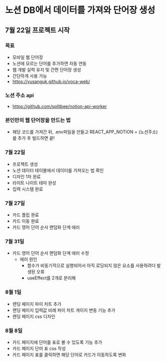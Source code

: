 # 노션 DB에서 데이터를 가져와 단어장 생성
## 7월 22일 프로젝트 시작

### 목표
- 모바일 웹 단어장
- 노션에 모르는 단어를 추가하면 자동 연동
- 웹 개발 실력 유지 및 간편 단어장 생성
- 간단하게 사용 가능
- https://yusanguk.github.io/voca-web/

### 노션 주소 api
- https://github.com/splitbee/notion-api-worker

### 본인만의 웹 단어장을 만드는 법
- 해당 코드를 가져간 뒤, .env파일을 만들고 REACT_APP_NOTION = (노션주소) 를 추가 후 빌드하면 끝!

### 7월 22일
- 프로젝트 생성
- 노션 데이터 테이블에서 데이터를 가져오는 법 확인
- 디자인 1차 완료
- 라이트 나이트 테마 완성
- 입력 시스템 완료

### 7월 27일
- 카드 플립 완료
- 카드 이동 완료
- 카드 영어 단어 순서 랜덤화 단계 에러

### 7월 31일
- 카드 영어 단어 순서 랜덤화 단계 에러 수정
  - 에러 원인
    - 함수가 비동기적으로 실행되어서 아직 로딩되지 않은 요소를 사용하려다 발생된 오류
    - useEffect를 2개로 분리해 

### 8월 1일
- 랜딩 페이지 파이 차트 추가
- 랜딩 페이지 입력값 비례 파이 차트 게이지 변동 기능 추가
- 랜딩 페이지 css 디자인

### 8월 8일
- 카드 페이지에 단어를 표로 볼 수 있도록 기능 추가
- 카드 페이지 단어 표 css 작성
- 카드 페이지 표를 클릭하면 해당 단어로 카드가 이동하도록 변화
